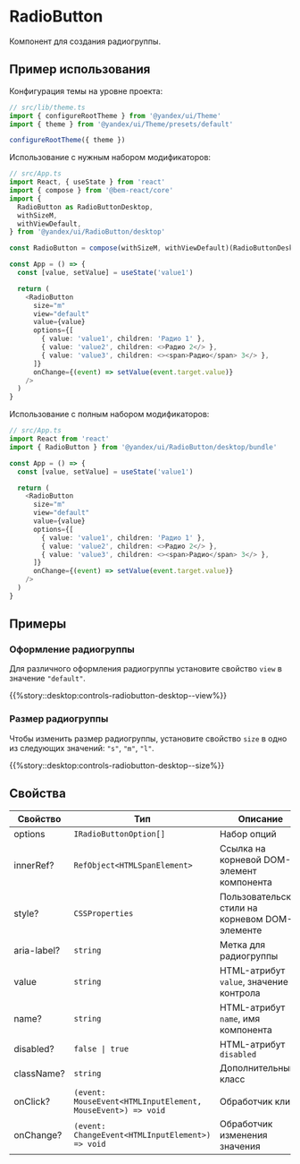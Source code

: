 # RadioButton



<!-- description:start -->
Компонент для создания радиогруппы.
<!-- description:end -->

## Пример использования

Конфигурация темы на уровне проекта:

```ts
// src/lib/theme.ts
import { configureRootTheme } from '@yandex/ui/Theme'
import { theme } from '@yandex/ui/Theme/presets/default'

configureRootTheme({ theme })
```

Использование с нужным набором модификаторов:

```ts
// src/App.ts
import React, { useState } from 'react'
import { compose } from '@bem-react/core'
import {
  RadioButton as RadioButtonDesktop,
  withSizeM,
  withViewDefault,
} from '@yandex/ui/RadioButton/desktop'

const RadioButton = compose(withSizeM, withViewDefault)(RadioButtonDesktop)

const App = () => {
  const [value, setValue] = useState('value1')

  return (
    <RadioButton
      size="m"
      view="default"
      value={value}
      options={[
        { value: 'value1', children: 'Радио 1' },
        { value: 'value2', children: <>Радио 2</> },
        { value: 'value3', children: <><span>Радио</span> 3</> },
      ]}
      onChange={(event) => setValue(event.target.value)}
    />
  )
}
```

Использование с полным набором модификаторов:

```ts
// src/App.ts
import React from 'react'
import { RadioButton } from '@yandex/ui/RadioButton/desktop/bundle'

const App = () => {
  const [value, setValue] = useState('value1')

  return (
    <RadioButton
      size="m"
      view="default"
      value={value}
      options={[
        { value: 'value1', children: 'Радио 1' },
        { value: 'value2', children: <>Радио 2</> },
        { value: 'value3', children: <><span>Радио</span> 3</> },
      ]}
      onChange={(event) => setValue(event.target.value)}
    />
  )
}
```

## Примеры

### Оформление радиогруппы

Для различного оформления радиогруппы установите свойство `view` в значение `"default"`.

{{%story::desktop:controls-radiobutton-desktop--view%}}

### Размер радиогруппы

Чтобы изменить размер радиогруппы, установите свойство `size` в одно из следующих значений: `"s"`, `"m"`, `"l"`.

{{%story::desktop:controls-radiobutton-desktop--size%}}

## Свойства

<!-- props:start -->
| Свойство    | Тип                                                         | Описание                                        |
| ----------- | ----------------------------------------------------------- | ----------------------------------------------- |
| options     | `IRadioButtonOption[]`                                      | Набор опций                                     |
| innerRef?   | `RefObject<HTMLSpanElement>`                                | Ссылка на корневой DOM-элемент компонента       |
| style?      | `CSSProperties`                                             | Пользовательские стили на корневом DOM-элементе |
| aria-label? | `string`                                                    | Метка для радиогруппы                           |
| value       | `string`                                                    | HTML-атрибут `value`, значение контрола         |
| name?       | `string`                                                    | HTML-атрибут `name`, имя компонента             |
| disabled?   | `false \| true`                                             | HTML-атрибут `disabled`                         |
| className?  | `string`                                                    | Дополнительный класс                            |
| onClick?    | `(event: MouseEvent<HTMLInputElement, MouseEvent>) => void` | Обработчик клика                                |
| onChange?   | `(event: ChangeEvent<HTMLInputElement>) => void`            | Обработчик изменения значения                   |
<!-- props:end -->
